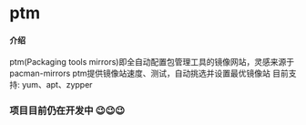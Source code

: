 # ptm

#### 介绍
ptm(Packaging tools mirrors)即全自动配置包管理工具的镜像网站，灵感来源于pacman-mirrors
ptm提供镜像站速度、测试，自动挑选并设置最优镜像站
目前支持:
yum、apt、zypper

### 项目目前仍在开发中 😉😉😉